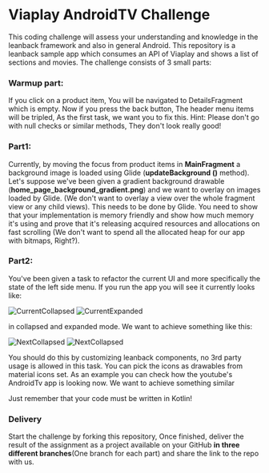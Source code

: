 # Viaplay AndroidTV Challenge

This coding challenge will assess your understanding and knowledge in the leanback framework and also in general Android.
This repository is a leanback sample app which consumes an API of Viaplay and shows a list of sections and movies. The challenge consists of 3 small parts:

### Warmup part:
If you click on a product item, You will be navigated to DetailsFragment which is empty. Now if you press the back button, The header menu items will be tripled, As the first task, we want you to fix this.
Hint: Please don't go with null checks or similar methods, They don't look really good!

### Part1:
Currently, by moving the focus from product items in **MainFragment** a background image is loaded using Glide (**updateBackground
()** method). Let's suppose we've been given a gradient background drawable (**home_page_background_gradient.png**) and we want to overlay on images loaded by Glide. (We don't want to overlay a view over the whole fragment view or any child views). This needs to be done by Glide. You need to show that your implementation is memory friendly and show how much memory it's using and prove that it's releasing acquired resources and allocations on fast scrolling (We don't want to spend all the allocated heap for our app with bitmaps, Right?).

### Part2:
You've been given a task to refactor the current UI and more specifically the state of the left side menu. If you run the app you will see it currently looks like:

![CurrentCollapsed](https://github.com/mr-nent/ViaplayAndroidTvChallenge/raw/master/screenshots/current_app_collapsed.jpeg)
![CurrentExpanded](https://github.com/mr-nent/ViaplayAndroidTvChallenge/blob/master/screenshots/current_app_expanded.jpeg)

in collapsed and expanded mode. We want to achieve something like this:


![NextCollapsed](https://github.com/mr-nent/ViaplayAndroidTvChallenge/blob/master/screenshots/next_state_collapsed.png)
![NextCollapsed](https://github.com/mr-nent/ViaplayAndroidTvChallenge/blob/master/screenshots/next_state_expanded.png)

You should do this by customizing leanback components, no 3rd party usage is allowed in this task. You can pick the icons as drawables from material icons set. As an example you can check how the youtube's AndroidTv app is looking now. We want to achieve something similar 


Just remember that your code must be written in Kotlin!


### Delivery
Start the challenge by forking this repository, Once finished, deliver the result of the assignment as a project available on your GitHub **in three different branches**(One branch for each part) and share the link to the repo with us.

